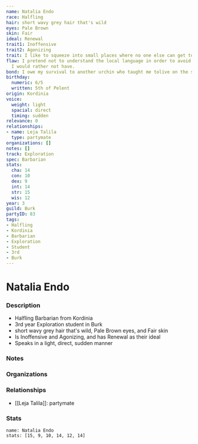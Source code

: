 ```yaml
---
name: Natalia Endo
race: Halfling
hair: short wavy grey hair that's wild
eyes: Pale Brown
skin: Fair
ideal: Renewal
trait1: Inoffensive
trait2: Agonizing
trait: I like to squeeze into small places where no one else can get to me.
flaw: I pretend not to understand the local language in order to avoid interactions
  I would rather not have.
bond: I owe my survival to another urchin who taught me tolive on the streets.
birthday:
  numeric: 6/5
  written: 5th of Pelent
origin: Kordinia
voice:
  weight: light
  spacial: direct
  timing: sudden
relevance: 0
relationships:
- name: Leja Talila
  type: partymate
organizations: []
notes: []
track: Exploration
spec: Barbarian
stats:
  cha: 14
  con: 10
  dex: 9
  int: 14
  str: 15
  wis: 12
year: 3
guild: Burk
partyID: 83
tags:
- Halfling
- Kordinia
- Barbarian
- Exploration
- Student
- 3rd
- Burk
---
```

# Natalia Endo
### Description
- Halfling Barbarian from Kordinia
- 3rd year Exploration student in Burk
- short wavy grey hair that's wild, Pale Brown eyes, and Fair skin
- Is Inoffensive and Agonizing, and has Renewal as their ideal
- Speaks in a light, direct, sudden manner

### Notes

### Organizations

### Relationships
- [[Leja Talila]]: partymate

### Stats
```statblock
name: Natalia Endo
stats: [15, 9, 10, 14, 12, 14]
```
